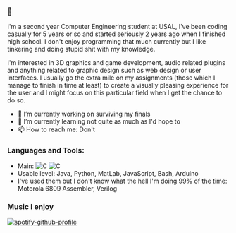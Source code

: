 ### 👋
I'm a second year Computer Engineering student at USAL, I've been coding casually for 5 years or so and started seriously 2 years ago when I finished high school. I don't enjoy programming that much currently but I like tinkering and doing stupid shit with my knowledge. 


I'm interested in 3D graphics and game development, audio related plugins and anything related to graphic design such as web design or user interfaces. I usually go the extra mile on my assignments (those which I manage to finish in time at least) to create a visually pleasing experience for the user and I might focus on this particular field when I get the chance to do so.

- 🔭 I’m currently working on surviving my finals
- 🌱 I’m currently learning not quite as much as I'd hope to
- 📫 How to reach me: Don't

### Languages and Tools:
- Main: <img alt="C" src="https://img.shields.io/badge/c-%2300599C.svg?&style=for-the-badge&logo=c&logoColor=white"/> <img alt="C" src="https://img.shields.io/badge/c-%2300599C.svg?&style=for-the-badge&logo=c&logoColor=white"/>
- Usable level: Java, Python, MatLab, JavaScript, Bash, Arduino
- I've used them but I don't know what the hell I'm doing 99% of the time: Motorola 6809 Assembler, Verilog

### Music I enjoy
[![spotify-github-profile](https://spotify-github-profile.vercel.app/api/view?uid=_oathkeeper_&cover_image=true&theme=default)](https://spotify-github-profile.vercel.app/api/view?uid=_oathkeeper_&redirect=true)
